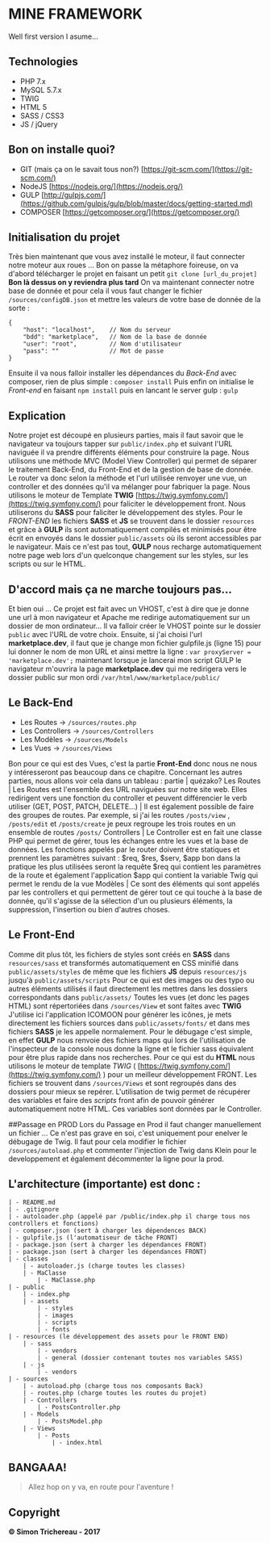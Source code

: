 # MINE FRAMEWORK
Well first version I asume...

## Technologies
- PHP 7.x
- MySQL 5.7.x
- TWIG
- HTML 5
- SASS / CSS3
- JS / jQuery

## Bon on installe quoi?
- GIT (mais ça on le savait tous non?) [https://git-scm.com/](https://git-scm.com/)
- NodeJS [https://nodejs.org/](https://nodejs.org/)
- GULP [http://gulpjs.com/](https://github.com/gulpjs/gulp/blob/master/docs/getting-started.md)
- COMPOSER [https://getcomposer.org/](https://getcomposer.org/)

## Initialisation du projet
Très bien maintenant que vous avez installé le moteur, il faut connecter notre moteur aux roues ... Bon on passe la métaphore foireuse, on va d'abord télécharger le projet en faisant un petit ``` git clone [url_du_projet] ``` **Bon là dessus on y reviendra plus tard**
On va maintenant connecter notre base de donnée et pour cela il vous faut changer le fichier ``` /sources/configDB.json ``` et mettre les valeurs de votre base de donnée de la sorte : 

	{
		"host": "localhost",	// Nom du serveur
		"bdd": "marketplace",	// Nom de la base de donnée
		"user": "root",			// Nom d'utilisateur
		"pass": ""				// Mot de passe
	}

Ensuite il va nous falloir installer les dépendances du _Back-End_ avec composer, rien de plus simple : ``` composer install ```
Puis enfin on initialise le _Front-end_ en faisant ``` npm install ``` puis en lancant le server gulp : ``` gulp ```

## Explication
Notre projet est découpé en plusieurs parties, mais il faut savoir que le navigateur va toujours tapper sur ``` public/index.php ``` et suivant l'URL naviguée il va prendre différents éléments pour construire la page.
Nous utilisons une méthode MVC (Model View Controller) qui permet de séparer le traitement Back-End, du Front-End et de la gestion de base de donnée. Le router va donc selon la méthode et l'url utilisée renvoyer une vue, un controller et des données qu'il va mélanger pour fabriquer la page. Nous utilisons le moteur de Template **TWIG** [https://twig.symfony.com/](https://twig.symfony.com/) pour faliciter le développement front. Nous utiliserons du **SASS** pour faliciter le développement des styles. 
Pour le _FRONT-END_ les fichiers **SASS** et **JS** se trouvent dans le dossier ``` resources ``` et grâce à **GULP** ils sont automatiquement compilés et minimisés pour être écrit en envoyés dans le dossier ``` public/assets ``` où ils seront accessibles par le navigateur. Mais ce n'est pas tout, **GULP** nous recharge automatiquement notre page web lors d'un quelconque changement sur les styles, sur les scripts ou sur le HTML.

## D'accord mais ça ne marche toujours pas...
Et bien oui ... Ce projet est fait avec un VHOST, c'est à dire que je donne une url à mon navigateur et Apache me redirige automatiquement sur un dossier de mon ordinateur... Il va falloir créer le VHOST pointe sur le dossier ``` public ``` avec l'URL de votre choix. Ensuite, si j'ai choisi l'url **marketplace.dev**, il faut que je change mon fichier gulpfile.js (ligne 15) pour lui donner le nom de mon URL et ainsi mettre la ligne : ``` var proxyServer = 'marketplace.dev'; ``` maintenant lorsque je lancerai mon script GULP le navigateur m'ouvrira la page **marketplace.dev** qui me redirigera vers le dossier public sur mon ordi ``` /var/html/www/marketplace/public/ ```

## Le Back-End
- Les Routes -> ``` /sources/routes.php ```
- Les Controllers -> ``` /sources/Controllers ```
- Les Modèles -> ``` /sources/Models ```
- Les Vues -> ``` /sources/Views ```

Bon pour ce qui est des Vues, c'est la partie **Front-End** donc nous ne nous y intéresseront pas beaucoup dans ce chapitre.
Concernant les autres parties, nous allons voir cela dans un tableau :
partie | quézako?
Les Routes | Les Routes est l'ensemble des URL naviguées sur notre site web. Elles redirigent vers une fonction du controller et peuvent différencier le verb utiliser (GET, POST, PATCH, DELETE...)
 | Il est également possible de faire des groupes de routes. Par exemple, si j'ai les routes ``` /posts/view ``` , ``` /posts/edit ``` et ``` /posts/create ``` je peux regroupe les trois routes en un ensemble de routes ``` /posts/ ```
Controllers | Le Controller est en fait une classe PHP qui permet de gérer, tous les échanges entre les vues et la base de données. Les fonctions appelés par le router doivent être statiques et prennent les paramètres suivant : $req, $res, $serv, $app bon dans la pratique les plus utilisées seront la requête $req qui contient les paramètres de la route et également l'application $app qui contient la variable Twig qui permet le rendu de la vue
Modèles | Ce sont des éléments qui sont appelés par les controllers et qui permettent de gérer tout ce qui touche à la base de donnée, qu'il s'agisse de la sélection d'un ou plusieurs éléments, la suppression, l'insertion ou bien d'autres choses.

## Le Front-End
Comme dit plus tôt, les fichiers de styles sont créés en **SASS** dans ``` resources/sass ``` et transformés automatiquement en CSS minifié dans ``` public/assets/styles ``` de même que les fichiers **JS** depuis ``` resources/js ``` jusqu'à ``` public/assets/scripts ```
Pour ce qui est des images ou des typo ou autres éléments utilisés il faut directement les mettres dans les dossiers correspondants dans ``` public/assets/ ``` 
Toutes les vues (et donc les pages HTML) sont répertoriées dans ``` /sources/View ``` et sont faites avec **TWIG**
J'utilise ici l'application ICOMOON pour générer les icônes, je mets directement les fichiers sources dans ``` public/assets/fonts/ ``` et dans mes fichiers **SASS** je les appelle normalement. Pour le débugage c'est simple, en effet **GULP** nous renvoie des fichiers maps qui lors de l'utilisation de l'inspecteur de la console nous donne la ligne et le fichier sass équivalent pour être plus rapide dans nos recherches.
Pour ce qui est du **HTML** nous utilisons le moteur de template _TWIG_ ( [https://twig.symfony.com/](https://twig.symfony.com/) ) pour un meilleur développement FRONT. Les fichiers se trouvent dans ``` /sources/Views ``` et sont regroupés dans des dossiers pour mieux se repérer. L'utilisation de twig permet de récupérer des variables et faire des _scripts_ front afin de pouvoir générer automatiquement notre HTML. Ces variables sont données par le Controller.

##Passage en PROD
Lors du Passage en Prod il faut changer manuellement un fichier ... Ce n'est pas grave en soi, c'est uniquement pour enelver le débugage de Twig. Il faut pour cela modifier le fichier ``` /sources/autoload.php ``` et commenter l'injection de Twig dans Klein pour le developpement et également décommenter la ligne pour la prod.

## L'architecture (importante) est donc : 

	| - README.md
	| - .gitignore
	| - autoloader.php (appelé par /public/index.php il charge tous nos controllers et fonctions)
	| - composer.json (sert à charger les dépendences BACK)
	| - gulpfile.js (l'automatiseur de tâche FRONT)
	| - package.json (sert à charger les dépendances FRONT)
	| - package.json (sert à charger les dépendances FRONT)
	| - classes
		| - autoloader.js (charge toutes les classes)
		| - MaClasse
			| - MaClasse.php
	| - public
		| - index.php
		| - assets
			| - styles
			| - images
			| - scripts
			| - fonts
	| - resources (le développement des assets pour le FRONT END)
		| - sass
			| - vendors
			| - general (dossier contenant toutes nos variables SASS)
		| - js
			| - vendors
	| - sources
		| - autoload.php (charge tous nos composants Back)
		| - routes.php (charge toutes les routes du projet)
		| - Controllers
			| - PostsController.php
		| - Models
			| - PostsModel.php
		| - Views
			| - Posts
				| - index.html

## BANGAAA!
> Allez hop on y va, en route pour l'aventure !

## Copyright
**© Simon Trichereau - 2017**